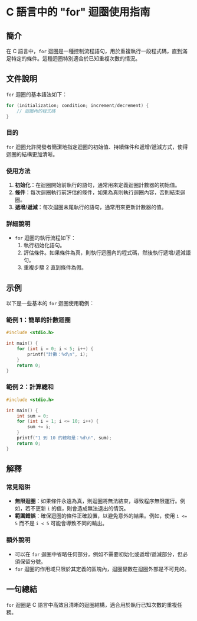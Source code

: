 <!--
Meta Description: # C 語言中的 "for" 迴圈使用指南 ## 簡介 在 C 語言中，`for` 迴圈是一種控制流程語句，用於重複執行一段程式碼，直到滿足特定的條件。這種迴圈特別適合於已知重複次數的情況。 ## 文件說明 `for` 迴圈的基本語法如下： ```c for (initialization; con...
Meta Keywords: int, sum, include, stdio, main
-->

# C 語言中的 "for" 迴圈使用指南

## 簡介
在 C 語言中，`for` 迴圈是一種控制流程語句，用於重複執行一段程式碼，直到滿足特定的條件。這種迴圈特別適合於已知重複次數的情況。

## 文件說明
`for` 迴圈的基本語法如下：
```c
for (initialization; condition; increment/decrement) {
    // 迴圈內的程式碼
}
```
### 目的
`for` 迴圈允許開發者簡潔地指定迴圈的初始值、持續條件和遞增/遞減方式，使得迴圈的結構更加清晰。

### 使用方法
1. **初始化**：在迴圈開始前執行的語句，通常用來定義迴圈計數器的初始值。
2. **條件**：每次迴圈執行前評估的條件，如果為真則執行迴圈內容，否則結束迴圈。
3. **遞增/遞減**：每次迴圈末尾執行的語句，通常用來更新計數器的值。

### 詳細說明
- `for` 迴圈的執行流程如下：
  1. 執行初始化語句。
  2. 評估條件。如果條件為真，則執行迴圈內的程式碼，然後執行遞增/遞減語句。
  3. 重複步驟 2 直到條件為假。

## 示例
以下是一些基本的 `for` 迴圈使用範例：

### 範例 1：簡單的計數迴圈
```c
#include <stdio.h>

int main() {
    for (int i = 0; i < 5; i++) {
        printf("計數：%d\n", i);
    }
    return 0;
}
```
### 範例 2：計算總和
```c
#include <stdio.h>

int main() {
    int sum = 0;
    for (int i = 1; i <= 10; i++) {
        sum += i;
    }
    printf("1 到 10 的總和是：%d\n", sum);
    return 0;
}
```

## 解釋
### 常見陷阱
- **無限迴圈**：如果條件永遠為真，則迴圈將無法結束，導致程序無限運行。例如，若不更新 `i` 的值，則會造成無法退出的情況。
- **範圍錯誤**：確保迴圈的條件正確設置，以避免意外的結果。例如，使用 `i <= 5` 而不是 `i < 5` 可能會導致不同的輸出。

### 額外說明
- 可以在 `for` 迴圈中省略任何部分，例如不需要初始化或遞增/遞減部分，但必須保留分號。
- `for` 迴圈的作用域只限於其定義的區塊內，迴圈變數在迴圈外部是不可見的。

## 一句總結
`for` 迴圈是 C 語言中高效且清晰的迴圈結構，適合用於執行已知次數的重複任務。